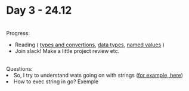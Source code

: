 # Day 3 - 24.12
<br>Progress:
  <ul>
    <li>Reading
	      (
	        <a href="https://medium.com/golangspec/conversions-in-go-4301e8d84067">types and convertions</a>,
          <a href="https://golangbyexample.com/all-basic-data-types-golang/">data types</a>,
          <a href="https://tour.golang.org/basics/7">named values</a>
	      )
    </li>
    <li>Join slack! Make a little project review etc.</li>
  </ul>
<br>Questions:
  <li>
    So, I try to understand wats going on with strings (<a href="https://github.com/1-sw/go-internship/blob/main/day/3/string_demo.go">for example, here</a>)
  </li>
  <li>
  How to exec string in go? Exemple <a href="https://github.com/1-sw/go-internship/blob/main/day/3/questions/exec_string.go">
  </li>
